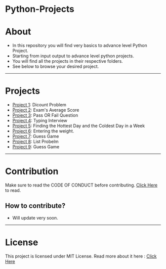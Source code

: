 # Python-Projects

# About
- In this repository you will find very basics to advance level Python Project. 
- Starting from input output to advance level python projects.
- You will find all the projects in their respective folders.
- See below to browse your desired project.

----

# Projects
- [Project 1](https://github.com/saswatsamal/Python-Projects/tree/master/Project%201): Dicount Problem
- [Project 2](https://github.com/saswatsamal/Python-Projects/tree/master/Project%202): Exam's Average Score
- [Project 3](https://github.com/saswatsamal/Python-Projects/tree/master/Project%203): Pass OR Fail Question
- [Project 4](https://github.com/saswatsamal/Python-Projects/tree/master/Project%204): Typing Interview
- [Project 5](https://github.com/saswatsamal/Python-Projects/tree/master/Project%205): Finding the Hottest Day and the Coldest Day in a Week
- [Project 6](https://github.com/saswatsamal/Python-Projects/tree/master/Project%206): Entering the weight.
- [Project 7](https://github.com/saswatsamal/Python-Projects/tree/master/Project%207): Guess Game
- [Project 8](https://github.com/saswatsamal/Python-Projects/tree/master/Project%208): List Probelm
- [Project 9](https://github.com/saswatsamal/Python-Projects/tree/master/Project%209): Guess Game

----
# Contribution 
  Make sure to read the CODE OF CONDUCT before contributing. [Click Here](https://github.com/saswatsamal/Python-Projects/blob/master/CODE_OF_CONDUCT.md) to read.

## How to contribute?
- Will update very soon.

----

# License
  This project is licensed under MIT License. Read more about it here : [Click Here](https://github.com/saswatsamal/Python-Projects/blob/master/LICENSE)

